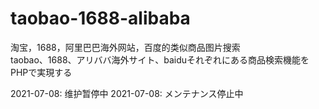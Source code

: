 # taobao-1688-alibaba
淘宝，1688，阿里巴巴海外网站，百度的类似商品图片搜索 </br>
taobao、1688、アリババ海外サイト、baiduそれぞれにある商品検索機能をPHPで実現する


2021-07-08: 维护暂停中
2021-07-08: メンテナンス停止中

